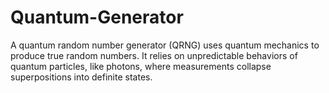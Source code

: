 # Quantum-Generator
A quantum random number generator (QRNG) uses quantum mechanics to produce true random numbers. It relies on unpredictable behaviors of quantum particles, like photons, where measurements collapse superpositions into definite states. 
